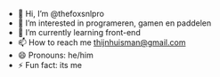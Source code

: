- 👋 Hi, I’m @thefoxsnlpro
- 👀 I’m interested in programeren, gamen en paddelen
- 🌱 I’m currently learning front-end
- 📫 How to reach me thijnhuisman@gmail.com
- 😄 Pronouns: he/him
- ⚡ Fun fact: its me


